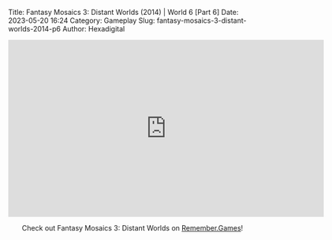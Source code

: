 Title: Fantasy Mosaics 3: Distant Worlds (2014) | World 6 [Part 6]
Date: 2023-05-20 16:24
Category: Gameplay
Slug: fantasy-mosaics-3-distant-worlds-2014-p6
Author: Hexadigital

<center><iframe src="https://www.youtube.com/embed/Mz0l0S9qhqA?feature=oembed" allow="accelerometer; autoplay; encrypted-media; gyroscope; picture-in-picture" width="640" height="360" frameborder="0"></iframe>

Check out Fantasy Mosaics 3: Distant Worlds on [Remember.Games](https://remember.games/game/7142/fantasy-mosaics-3-distant-worlds/)!</center>